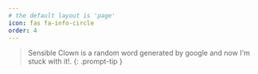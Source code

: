 ```yaml
---
# the default layout is 'page'
icon: fas fa-info-circle
order: 4
---
```


> Sensible Clown is a random word generated by google and now I'm stuck with it!.
{: .prompt-tip }
